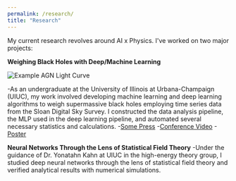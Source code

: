 ```yaml
---
permalink: /research/
title: "Research"
---
```

My current research revolves around AI x Physics. I've worked on two major projects:

**Weighing Black Holes with Deep/Machine Learning**

![Example AGN Light Curve](lightcurve.png)

-As an undergraduate at the University of Illinois at Urbana-Champaign (UIUC), my work involved developing machine learning and deep learning algorithms to weigh supermassive black holes employing time series data from the Sloan Digital Sky Survey. I constructed the data analysis pipeline, the MLP used in the deep learning pipeline, and automated several necessary statistics and calculations.
  -[Some Press](https://www.istem.illinois.edu/news/inclusion.reu.20.html)
  -[Conference Video](https://www.youtube.com/watch?v=C3_EWyOwXG8)
  -[Poster](https://www.youtube.com/watch?v=Xh9oDpNisdE)

**Neural Networks Through the Lens of Statistical Field Theory**
-Under the guidance of Dr. Yonatahn Kahn at UIUC in the high-energy theory group, I studied deep neural networks through the lens of statistical field theory and verified analytical results with numerical simulations.

